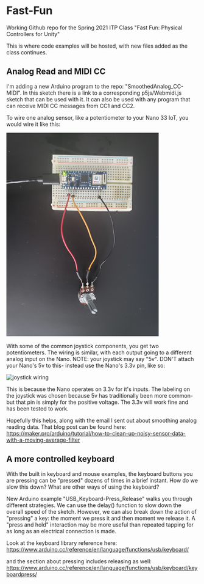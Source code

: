 # Fast-Fun
Working Github repo for the Spring 2021 ITP Class "Fast Fun: Physical Controllers for Unity"

This is where code examples will be hosted, with new files added as the class continues.

## Analog Read and MIDI CC

I'm adding a new Arduino program to the repo: "SmoothedAnalog_CC-MIDI". In this sketch there is a link to a corresponding p5js/Webmidi.js sketch that can be used with it. It can also be used with any program that can receive MIDI CC messages from CC1 and CC2.

To wire one analog sensor, like a potentiometer to your Nano 33 IoT, you would wire it like this:

<img src="AN33IoT_pot-wire.jpg" alt="potentiometer wiring" width="400"/>

With some of the common joystick components, you get two potentiometers. The wiring is similar, with each output going to a different analog input on the Nano. NOTE: your joystick may say "5v". DON'T attach your Nano's 5v to this- instead use the Nano's 3.3v pin, like so:

<img src="AN33IoT_joystick-wire.jpg" alt="joystick wiring" width="400"/>

This is because the Nano operates on 3.3v for it's inputs. The labeling on the joystick was chosen because 5v has traditionally been more common- but that pin is simply for the positive voltage. The 3.3v will work fine and has been tested to work.

Hopefully this helps, along with the email I sent out about smoothing analog reading data. That blog post can be found here:
https://maker.pro/arduino/tutorial/how-to-clean-up-noisy-sensor-data-with-a-moving-average-filter

## A more controlled keyboard

With the built in keyboard and mouse examples, the keyboard buttons you are pressing can be "pressed" dozens of times in a brief instant. How do we slow this down? What are other ways of using the keyboard?

New Arduino example "USB_Keyboard-Press_Release" walks you through different strategies. We can use the delay() function to slow down the overall speed of the sketch. However, we can also break down the action of "pressing" a key: the moment we press it and then moment we release it. A "press and hold" interaction may be more useful than repeated tapping for as long as an electrical connection is made.

Look at the keyboard library reference here:
https://www.arduino.cc/reference/en/language/functions/usb/keyboard/

and the section about pressing includes releasing as well:
https://www.arduino.cc/reference/en/language/functions/usb/keyboard/keyboardpress/
